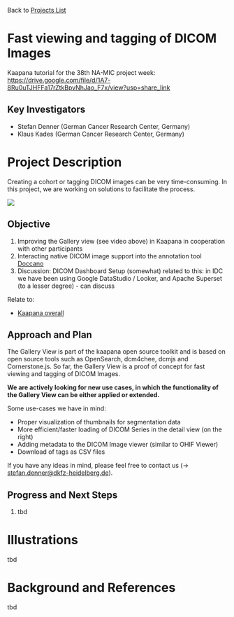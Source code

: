 Back to [Projects List](../../README.md#ProjectsList)

# Fast viewing and tagging of DICOM Images

Kaapana tutorial for the 38th NA-MIC project week: 
https://drive.google.com/file/d/1A7-8Ru0uTJHFFa17rZtkBpvNhJao_F7x/view?usp=share_link

## Key Investigators

- Stefan Denner (German Cancer Research Center, Germany)
- Klaus Kades (German Cancer Research Center, Germany)

# Project Description

Creating a cohort or tagging DICOM images can be very time-consuming.
In this project, we are working on solutions to facilitate the process.

![](NA-MIC.gif)

## Objective

<!-- Describe here WHAT you would like to achieve (what you will have as end result). -->

1. Improving the Gallery view (see video above) in Kaapana in cooperation with other participants
2. Interacting native DICOM image support into the annotation tool [Doccano](https://github.com/doccano/doccano)
3. Discussion: DICOM Dashboard Setup (somewhat) related to this: in IDC we have been using Google DataStudio / Looker, and Apache Superset (to a lesser degree) - can discuss

Relate to:
- [Kaapana overall](https://github.com/NA-MIC/ProjectWeek/tree/master/PW38_2023_GranCanaria/Projects/Kaapana_overall)

## Approach and Plan

<!-- Describe here HOW you would like to achieve the objectives stated above. -->

The Gallery View is part of the kaapana open source toolkit and is based on open source tools such as 
OpenSearch, dcm4chee, dcmjs and Cornerstone.js.
So far, the Gallery View is a proof of concept for fast viewing and tagging of DICOM Images.

**We are actively looking for new use cases, in which the functionality of the Gallery View can be either applied or extended.**


Some use-cases we have in mind:
- Proper visualization of thumbnails for segmentation data
- More efficient/faster loading of DICOM Series in the detail view (on the right)
- Adding metadata to the DICOM Image viewer (similar to OHIF Viewer)
- Download of tags as CSV files

If you have any ideas in mind, please feel free to contact us (-> stefan.denner@dkfz-heidelberg.de).

## Progress and Next Steps

<!-- Update this section as you make progress, describing of what you have ACTUALLY DONE. If there are specific steps that you could not complete then you can describe them here, too. -->

1. tbd

# Illustrations

<!-- Add pictures and links to videos that demonstrate what has been accomplished.
![Description of picture](Example2.jpg)
![Some more images](Example2.jpg)
-->

tbd

# Background and References

tbd
<!-- If you developed any software, include link to the source code repository. If possible, also add links to sample data, and to any relevant publications. -->
